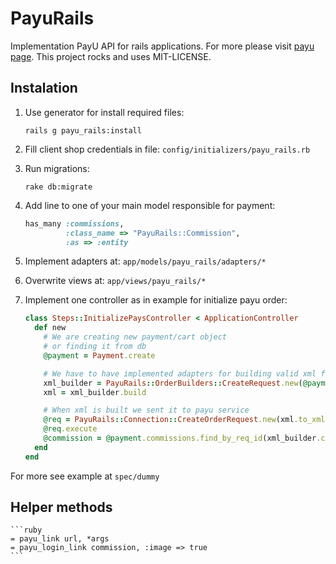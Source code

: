 # PayuRails

Implementation PayU API for rails applications. 
For more please visit [payu page](http://www.payu.pl/).
This project rocks and uses MIT-LICENSE.

## Instalation
1. Use generator for install required files:

    ```
    rails g payu_rails:install
    ```

2. Fill client shop credentials in file: `config/initializers/payu_rails.rb`

3. Run migrations:

    ```
    rake db:migrate
    ```

4. Add line to one of your main model responsible for payment:

    ```ruby
    has_many :commissions,
             :class_name => "PayuRails::Commission",
             :as => :entity
    ```

5. Implement adapters at: `app/models/payu_rails/adapters/*`

6. Overwrite views at: `app/views/payu_rails/*`

7. Implement one controller as in example for initialize payu order:

    ```ruby
    class Steps::InitializePaysController < ApplicationController
      def new 
        # We are creating new payment/cart object
        # or finding it from db
        @payment = Payment.create

        # We have to have implemented adapters for building valid xml file
        xml_builder = PayuRails::OrderBuilders::CreateRequest.new(@payment)
        xml = xml_builder.build

        # When xml is built we sent it to payu service
        @req = PayuRails::Connection::CreateOrderRequest.new(xml.to_xml)
        @req.execute
        @commission = @payment.commissions.find_by_req_id(xml_builder.commission.req_id)
      end
    end
    ```
For more see example at `spec/dummy`

## Helper methods

    ```ruby
    = payu_link url, *args
    = payu_login_link commission, :image => true
    ```